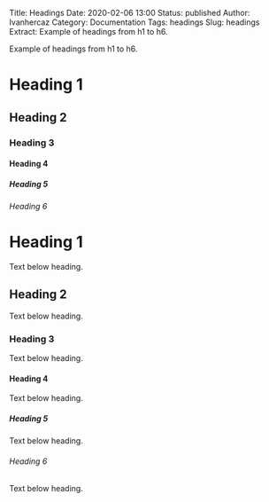 Title: Headings
Date: 2020-02-06 13:00
Status: published
Author: Ivanhercaz
Category: Documentation
Tags: headings
Slug: headings
Extract: Example of headings from h1 to h6.

Example of headings from h1 to h6.

# Heading 1
## Heading 2
### Heading 3
#### Heading 4
##### Heading 5
###### Heading 6

# Heading 1

Text below heading.

## Heading 2

Text below heading.

### Heading 3

Text below heading.

#### Heading 4

Text below heading.

##### Heading 5

Text below heading.

###### Heading 6

Text below heading.
